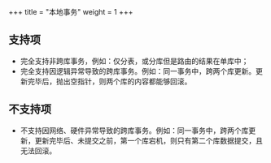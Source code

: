 +++
title = "本地事务"
weight = 1
+++

## 支持项

* 完全支持非跨库事务，例如：仅分表，或分库但是路由的结果在单库中；
* 完全支持因逻辑异常导致的跨库事务。例如：同一事务中，跨两个库更新。更新完毕后，抛出空指针，则两个库的内容都能够回滚。

## 不支持项

* 不支持因网络、硬件异常导致的跨库事务。例如：同一事务中，跨两个库更新，更新完毕后、未提交之前，第一个库宕机，则只有第二个库数据提交，且无法回滚。
